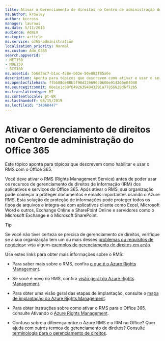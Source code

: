 ```yaml
---
title: Ativar o Gerenciamento de direitos no Centro de administração do Office 365
ms.author: krowley
author: kccross
manager: laurawi
ms.date: 5/11/2016
audience: Admin
ms.topic: article
ms.service: o365-administration
localization_priority: Normal
ms.custom: Adm_O365
search.appverid:
- MET150
- MOE150
- BCS160
ms.assetid: 5b6d3ac7-b1ac-428e-b03e-50e882f85a6e
description: Aponta para tópicos que descrevem como ativar e usar o serviço de gerenciamento de direitos com o Office 365.
ms.openlocfilehash: ffbb88de88b5f90d239698c0600e914266e84048
ms.sourcegitcommit: 08e1e1c09f64926394043291a77856620d6f72b5
ms.translationtype: MT
ms.contentlocale: pt-BR
ms.lasthandoff: 05/15/2019
ms.locfileid: "34068447"
---
```

# <a name="activate-rights-management-in-the-office-365-admin-center"></a>Ativar o Gerenciamento de direitos no Centro de administração do Office 365

Este tópico aponta para tópicos que descrevem como habilitar e usar o RMS com o Office 365.
  
Você deve ativar o RMS (Rights Management Service) antes de poder usar os recursos de gerenciamento de direitos de informação (IRM) dos aplicativos e serviços do Office 365. Após ativar o RMS, sua organização pode começar a proteger documentos e emails importantes usando o Azure RMS. Esta solução de proteção de informações pode proteger todos os tipos de arquivos e integra-se com aplicativos cliente como Excel, Microsoft Word e outros, Exchange Online e SharePoint Online e servidores como o Microsoft Exchange e o Microsoft SharePoint.
  
> [!TIP]
> Se você não tiver certeza se precisa de gerenciamento de direitos, verifique se a sua organização tem um ou mais desses [problemas ou requisitos de negócios](https://docs.microsoft.com/rights-management/understand-explore/azure-rms-problems-it-solves)e veja alguns [exemplos de gerenciamento de direitos em ação](https://docs.microsoft.com/rights-management/understand-explore/what-admins-users-see). 
  
Use estes links para obter mais informações sobre o RMS:
  
- Para saber mais sobre o RMS, confira [o que é o Azure Rights Management](https://docs.microsoft.com/rights-management/understand-explore/what-is-azure-rms).
    
- Se você é novo no RMS, confira [visão geral do Azure Rights Management](https://docs.microsoft.com/rights-management/understand-explore/azure-rights-management).
    
- Para obter uma visão geral das etapas de implantação, consulte o [mapa de implantação do Azure Rights Management](https://docs.microsoft.com/rights-management/plan-design/deployment-roadmap).
    
- Para obter instruções sobre como ativar o RMS para o Office 365, consulte Ativando o [Azure Rights Management](https://technet.microsoft.com/library/jj658941.aspx).
    
- Confuso sobre a diferença entre o Azure RMS e o IRM no Office? Quer ajuda com outros termos de gerenciamento de direitos? Consulte [terminologia para o gerenciamento de direitos](https://technet.microsoft.com/library/dn595132.aspx).
    

